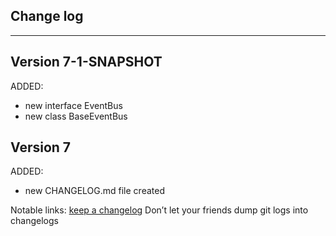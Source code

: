 ## Change log
----------------------

Version 7-1-SNAPSHOT
-------------

ADDED:

- new interface EventBus
- new class BaseEventBus

Version 7
-------------

ADDED:

- new CHANGELOG.md file created

Notable links:
[keep a changelog](http://keepachangelog.com/en/1.0.0/) Don’t let your friends dump git logs into changelogs
